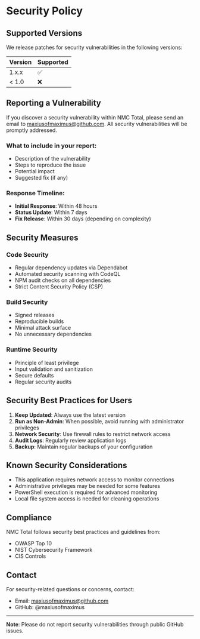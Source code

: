 # Security Policy

## Supported Versions

We release patches for security vulnerabilities in the following versions:

| Version | Supported          |
| ------- | ------------------ |
| 1.x.x   | :white_check_mark: |
| < 1.0   | :x:                |

## Reporting a Vulnerability

If you discover a security vulnerability within NMC Total, please send an email to maxiusofmaximus@github.com. All security vulnerabilities will be promptly addressed.

### What to include in your report:

- Description of the vulnerability
- Steps to reproduce the issue
- Potential impact
- Suggested fix (if any)

### Response Timeline:

- **Initial Response**: Within 48 hours
- **Status Update**: Within 7 days
- **Fix Release**: Within 30 days (depending on complexity)

## Security Measures

### Code Security
- Regular dependency updates via Dependabot
- Automated security scanning with CodeQL
- NPM audit checks on all dependencies
- Strict Content Security Policy (CSP)

### Build Security
- Signed releases
- Reproducible builds
- Minimal attack surface
- No unnecessary dependencies

### Runtime Security
- Principle of least privilege
- Input validation and sanitization
- Secure defaults
- Regular security audits

## Security Best Practices for Users

1. **Keep Updated**: Always use the latest version
2. **Run as Non-Admin**: When possible, avoid running with administrator privileges
3. **Network Security**: Use firewall rules to restrict network access
4. **Audit Logs**: Regularly review application logs
5. **Backup**: Maintain regular backups of your configuration

## Known Security Considerations

- This application requires network access to monitor connections
- Administrative privileges may be needed for some features
- PowerShell execution is required for advanced monitoring
- Local file system access is needed for cleaning operations

## Compliance

NMC Total follows security best practices and guidelines from:
- OWASP Top 10
- NIST Cybersecurity Framework
- CIS Controls

## Contact

For security-related questions or concerns, contact:
- Email: maxiusofmaximus@github.com
- GitHub: @maxiusofmaximus

---

**Note**: Please do not report security vulnerabilities through public GitHub issues.
